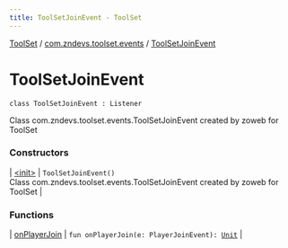 ```yaml
---
title: ToolSetJoinEvent - ToolSet
---
```


[ToolSet](../../index.html) / [com.zndevs.toolset.events](../index.html) / [ToolSetJoinEvent](./index.html)

# ToolSetJoinEvent

`class ToolSetJoinEvent : Listener`

Class com.zndevs.toolset.events.ToolSetJoinEvent created by zoweb
for ToolSet

### Constructors

| [&lt;init&gt;](-init-.html) | `ToolSetJoinEvent()`<br>Class com.zndevs.toolset.events.ToolSetJoinEvent created by zoweb for ToolSet |

### Functions

| [onPlayerJoin](on-player-join.html) | `fun onPlayerJoin(e: PlayerJoinEvent): `[`Unit`](https://kotlinlang.org/api/latest/jvm/stdlib/kotlin/-unit/index.html) |

